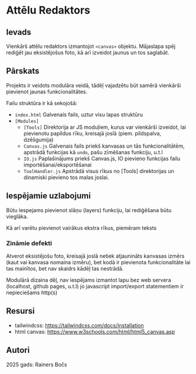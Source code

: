 # Attēlu Redaktors

## Ievads
Vienkārš attēlu redaktors izmantojot `<canvas>` objektu. Mājaslapa spēj rediģēt jau eksistējošus foto, kā arī izveidot jaunus un tos saglabāt.

## Pārskats
Projekts ir veidots modulāra veidā, tādēļ vajadzētu būt samērā vienkārši pievienot jaunas funkcionalitātes.

Failu struktūra ir kā sekojošā:
 - `index.html` Galvenais fails, uztur visu lapas struktūru
 - `[Modules]`
    - `[Tools]` Direktorija ar JS moduļiem, kurus var vienkārši izveidot, lai pievienotu papildus rīku, kreisajā joslā (piem. pildspalva, dzēšgumija)
    - `Canvas.js` Galvenais fails priekš kanvasas un tās funkcionalitātēm, apstrādā funkcijas kā `undo`, pašu zīmēšanas funkciju, u.t.l
    - `IO.js` Paplašinājums priekš Canvas.js, IO pievieno funkcijas failu importēšanai/eksportēšanai
    - `ToolHandler.js` Apstrādā visus rīkus no [Tools] direktorijas un dinamiski pievieno tos malas joslai.

## Iespējamie uzlabojumi
Būtu iespejams pievienot slāņu (layers) funkciju, lai rediģēšana būtu vieglāka.

Kā arī varētu pievienot vairākus ekstra rīkus, piemēram teksts

### Zināmie defekti
Atverot eksistējošu foto, kreisajā joslā netiek atjaunināts kanvasas izmērs (kaut vai kanvasa nomaina izmēru), bet kodā ir pievienota funkcionalitāte lai tas mainītos, bet nav skaidrs kādēļ tas nestrādā.

Modulārā dizaina dēļ, nav iespējams izmantot lapu bez web servera (localhost, github pages, u.t.l) jo javascript import/export statementiem ir nepieciešams http(s)

## Resursi
* tailwindcss:
https://tailwindcss.com/docs/installation
* html canvas: https://www.w3schools.com/html/html5_canvas.asp

## Autori
2025 gads: Rainers Bočs